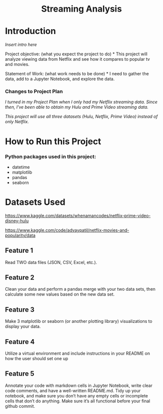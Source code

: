 <h1 align="center"><strong>Streaming Analysis</strong></h1>

# Introduction
*Insert intro here*

Project objective: (what you expect the project to do) *
This project will analyze viewing data from Netflix and see how it compares to popular tv and movies. 

Statement of Work:  (what work needs to be done) *
I need to gather the data, add to a Jupyter Notebook, and explore the data. 

### Changes to Project Plan
*I turned in my Project Plan when I only had my Netflix streaming data. Since then, I've been able to obtain my Hulu and Prime Video streaming data.*

*This project will use all three datasets (Hulu, Netflix, Prime Video) instead of only Netflix.*

# How to Run this Project

### Python packages used in this project:
<ul>
  <li>datetime</li>
  <li>matplotlib</li>
  <li>pandas</li>
  <li>seaborn</li>
</ul>

# Datasets Used
https://www.kaggle.com/datasets/whenamancodes/netflix-prime-video-disney-hulu

https://www.kaggle.com/code/advaypatil/netflix-movies-and-popularity/data

## Feature 1
Read TWO data files (JSON, CSV, Excel, etc.). 

## Feature 2
Clean your data and perform a pandas merge with your two data sets, then calculate some new values based on the new data set.  

## Feature 3
Make 3 matplotlib or seaborn (or another plotting library) visualizations to display your data.

## Feature 4
Utilize a virtual environment and include instructions in your README on how the user should set one up

## Feature 5
Annotate your code with markdown cells in Jupyter Notebook, write clear code comments, and have a well-written README.md. Tidy up your notebook, and make sure you don’t have any empty cells or incomplete cells that don’t do anything. Make sure it’s all functional before your final github commit.
